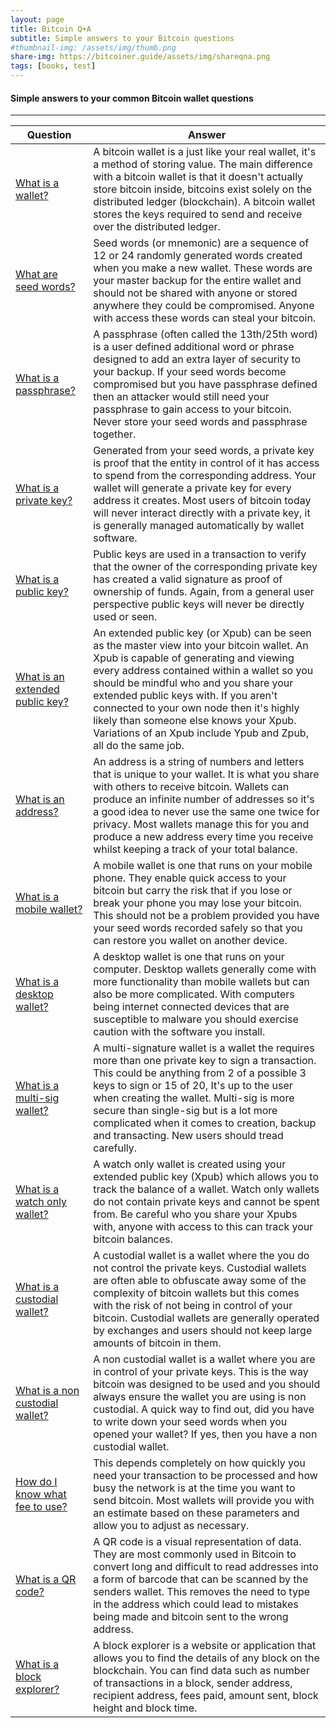 ```yaml
---
layout: page
title: Bitcoin Q+A
subtitle: Simple answers to your Bitcoin questions
#thumbnail-img: /assets/img/thumb.png
share-img: https://bitcoiner.guide/assets/img/shareqna.png
tags: [books, test]
---
```


#### Simple answers to your common Bitcoin wallet questions

***


| Question                                                   | Answer                                                                             |
|------------------------------------------------------------|------------------------------------------------------------------------------------|  
| [What is a wallet?]() | A bitcoin wallet is a just like your real wallet, it's a method of storing value. The main difference with a bitcoin wallet is that it doesn't actually store bitcoin inside, bitcoins exist solely on the distributed ledger (blockchain). A bitcoin wallet stores the keys required to send and receive over the distributed ledger. |
| [What are seed words?]() | Seed words (or mnemonic) are a sequence of 12 or 24 randomly generated words created when you make a new wallet. These words are your master backup for the entire wallet and should not be shared with anyone or stored anywhere they could be compromised. Anyone with access these words can steal your bitcoin. |
| [What is a passphrase?]() | A passphrase (often called the 13th/25th word) is a user defined additional word or phrase designed to add an extra layer of security to your backup. If your seed words become compromised but you have passphrase defined then an attacker would still need your passphrase to gain access to your bitcoin. Never store your seed words and passphrase together. |
| [What is a private key?]() | Generated from your seed words, a private key is proof that the entity in control of it has access to spend from the corresponding address. Your wallet will generate a private key for every address it creates. Most users of bitcoin today will never interact directly with a private key, it is generally managed automatically by wallet software. |
| [What is a public key?]() | Public keys are used in a transaction to verify that the owner of the corresponding private key has created a valid signature as proof of ownership of funds. Again, from a general user perspective public keys will never be directly used or seen. |
| [What is an extended public key?]() | An extended public key (or Xpub) can be seen as the master view into your bitcoin wallet. An Xpub is capable of generating and viewing every address contained within a wallet so you should be mindful who and you share your extended public keys with. If you aren't connected to your own node then it's highly likely than someone else knows your Xpub. Variations of an Xpub include Ypub and Zpub, all do the same job. |
| [What is an address?]() | An address is a string of numbers and letters that is unique to your wallet. It is what you share with others to receive bitcoin. Wallets can produce an infinite number of addresses so it's a good idea to never use the same one twice for privacy. Most wallets manage this for you and produce a new address every time you receive whilst keeping a track of your total balance. |
| [What is a mobile wallet?]() | A mobile wallet is one that runs on your mobile phone. They enable quick access to your bitcoin but carry the risk that if you lose or break your phone you may lose your bitcoin. This should not be a problem provided you have your seed words recorded safely so that you can restore you wallet on another device. |
| [What is a desktop wallet?]() |  A desktop wallet is one that runs on your computer. Desktop wallets generally come with more functionality than mobile wallets but can also be more complicated. With computers being internet connected devices that are susceptible to malware you should exercise caution with the software you install. |
| [What is a multi-sig wallet?]() | A multi-signature wallet is a wallet the requires more than one private key to sign a transaction. This could be anything from 2 of a possible 3 keys to sign or 15 of 20, It's up to the user when creating the wallet. Multi-sig is more secure than single-sig but is a lot more complicated when it comes to creation, backup and transacting. New users should tread carefully. |
| [What is a watch only wallet?]() |  A watch only wallet is created using your extended public key (Xpub) which allows you to track the balance of a wallet. Watch only wallets do not contain private keys and cannot be spent from. Be careful who you share your Xpubs with, anyone with access to this can track your bitcoin balances. |
| [What is a custodial wallet?]() | A custodial wallet is a wallet where the you do not control the private keys. Custodial wallets are often able to obfuscate away some of the complexity of bitcoin wallets but this comes with the risk of not being in control of your bitcoin. Custodial wallets are generally operated by exchanges and users should not keep large amounts of bitcoin in them. |
| [What is a non custodial wallet?]() | A non custodial wallet is a wallet where you are in control of your private keys. This is the way bitcoin was designed to be used and you should always ensure the wallet you are using is non custodial. A quick way to find out, did you have to write down your seed words when you opened your wallet? If yes, then you have a non custodial wallet. |
| [How do I know what fee to use?]() | This depends completely on how quickly you need your transaction to be processed and how busy the network is at the time you want to send bitcoin. Most wallets will provide you with an estimate based on these parameters and allow you to adjust as necessary. |
| [What is a QR code?]() | A QR code is a visual representation of data. They are most commonly used in Bitcoin to convert long and difficult to read addresses into a form of barcode that can be scanned by the senders wallet. This removes the need to type in the address which could lead to mistakes being made and bitcoin sent to the wrong address. |
| [What is a block explorer?]() | A block explorer is a website or application that allows you to find the details of any block on the blockchain. You can find data such as number of transactions in a block, sender address, recipient address, fees paid, amount sent, block height and block time. |

  
    

